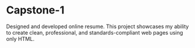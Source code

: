 # Capstone-1
 Designed and developed online resume. This project showcases my ability to create clean, professional, and standards-compliant web pages using only HTML.
